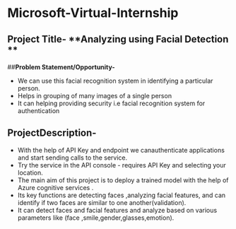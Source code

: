 # Microsoft-Virtual-Internship
## Project Title- **Analyzing using Facial Detection **
##**Problem Statement/Opportunity-**
* We can use this facial recognition system in identifying a particular person.
* Helps in grouping of many images of a single person
* It can helping providing security i.e facial recognition system for authentication
## **ProjectDescription-**
*  With  the help of API Key and endpoint we  canauthenticate  applications and start sending calls to the service.
* Try the service in the API console - requires API Key and selecting your location.
* The main aim of this project is  to deploy a  trained model with the help of Azure cognitive services .
* Its key functions are detecting faces ,analyzing facial features, and can identify if two faces  are similar to one another(validation).
* It can detect faces and facial features and analyze based on various parameters like (face ,smile,gender,glasses,emotion).

